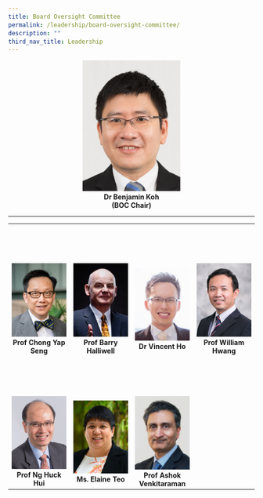 ```yaml
---
title: Board Oversight Committee
permalink: /leadership/board-oversight-committee/
description: ""
third_nav_title: Leadership
---
```

<div align="center">
	<img style="width:200px" src="/images/Leaders/dr%20benjamin%20koh.png">
</div>
<div align="center">
	<b>Dr Benjamin Koh</b>
</div>
<div align="center">
	<b>(BOC Chair)</b>
</div>

---

<table>
	<tbody>
		<tr height="350">
			<td width="25%">
				<img src="/images/Leaders/prof%20chong%20yap%20seng.png">
				<div align="center"><b>Prof Chong Yap Seng</b></div>
			</td>
			<td width="25%">
				<img src="/images/Leaders/barry-halliwell__stcc.png">
				<div align="center"><b>Prof Barry Halliwell</b></div>
			</td>
			<td width="25%">
				<img src="/images/Leaders/dr%20vicent%20ho.png">
				<div align="center"><b>Dr Vincent Ho</b></div>
			</td>
			<td width="25%">
				<img src="/images/Leaders/professor%20william%20hwang.png">
				<div align="center"><b>Prof William Hwang</b></div>
			</td>
		</tr>
		<tr> <!-- Row 2 -->
			<td width="25%">
				<img src="/images/Leaders/professor%20ng%20huck%20hui.png">
				<div align="center"><b>Prof Ng Huck Hui</b></div>
			</td>
			<td width="25%">
				<img src="/images/Leaders/ms%20elaine%20teo.png">
				<div align="center"><b>Ms. Elaine Teo</b></div>
			</td>
			<td width="25%">
				<img src="/images/Leaders/professor%20ashok%20venkitaraman.png">
				<div align="center"><b>Prof Ashok Venkitaraman</b></div>
			</td>
		</tr>		
	</tbody>
</table>